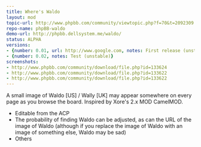 ```yaml
---
title: Where's Waldo
layout: mod
topic-url: http://www.phpbb.com/community/viewtopic.php?f=70&t=2092309
repo-name: phpBB-waldo
demo-url: http://phpbb.dellsystem.me/waldo/
status: ALPHA
versions:
- {number: 0.01, url: http://www.google.com, notes: First release (unstable)}
- {number: 0.02, notes: Test (unstable)}
screenshots:
- http://www.phpbb.com/community/download/file.php?id=133624
- http://www.phpbb.com/community/download/file.php?id=133622
- http://www.phpbb.com/community/download/file.php?id=133622
---
```


A small image of Waldo [US] / Wally [UK] may appear somewhere on every page as you browse the board. Inspired by Xore's 2.x MOD CamelMOD.

*	Editable from the ACP
*	The probability of finding Waldo can be adjusted, as can the URL of the image of Waldo (although if you replace the image of Waldo with an image of something else, Waldo may be sad)
*	Others
